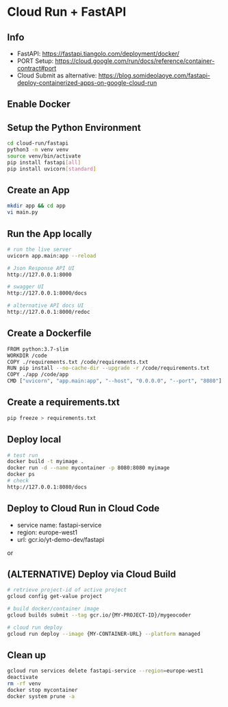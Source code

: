 # Cloud Run + FastAPI

## Info
- FastAPI: https://fastapi.tiangolo.com/deployment/docker/
- PORT Setup: https://cloud.google.com/run/docs/reference/container-contract#port
- Cloud Submit as alternative: https://blog.somideolaoye.com/fastapi-deploy-containerized-apps-on-google-cloud-run
## Enable Docker

## Setup the Python Environment
```bash
cd cloud-run/fastapi
python3 -m venv venv
source venv/bin/activate
pip install fastapi[all]
pip install uvicorn[standard]
```

## Create an App
```bash
mkdir app && cd app
vi main.py
```

## Run the App locally
```bash
# run the live server
uvicorn app.main:app --reload

# Json Response API UI
http://127.0.0.1:8000

# swagger UI
http://127.0.0.1:8000/docs

# alternative API docs UI
http://127.0.0.1:8000/redoc
```
## Create a Dockerfile
```bash
FROM python:3.7-slim
WORKDIR /code
COPY ./requirements.txt /code/requirements.txt
RUN pip install --no-cache-dir --upgrade -r /code/requirements.txt
COPY ./app /code/app
CMD ["uvicorn", "app.main:app", "--host", "0.0.0.0", "--port", "8080"]
```

## Create a requirements.txt
```bash
pip freeze > requirements.txt
```
## Deploy local
```bash
# test run
docker build -t myimage .
docker run -d --name mycontainer -p 8080:8080 myimage
docker ps
# check 
http://127.0.0.1:8080/docs
```
## Deploy to Cloud Run in Cloud Code 
- service name: fastapi-service
- region: europe-west1
- url: gcr.io/yt-demo-dev/fastapi

or

## (ALTERNATIVE) Deploy via Cloud Build
```bash
# retrieve project-id of active project
gcloud config get-value project

# build docker/container image
gcloud builds submit --tag gcr.io/{MY-PROJECT-ID}/mygeocoder

# cloud run deploy
gcloud run deploy --image {MY-CONTAINER-URL} --platform managed
```

## Clean up
```bash
gcloud run services delete fastapi-service --region=europe-west1
deactivate
rm -rf venv
docker stop mycontainer
docker system prune -a
```
